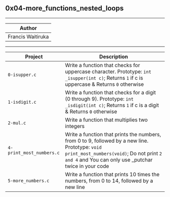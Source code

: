 ## 0x04-more_functions_nested_loops
------------------------------------
|Author |
| ------------------|
| Francis Waitiruka |
------------------------------------
| Project | Description |
| --------------------- | ------------------------ |
| `0-isupper.c` | Write a function that checks for uppercase character. Prototype: `int _isupper(int c)`; Returns `1` if c is uppercase & Returns `0` otherwise |
| `1-isdigit.c` | Write a function that checks for a digit (0 through 9). Prototype: `int _isdigit(int c)`; Returns `1` if c is a digit & Returns `0` otherwise |
| `2-mul.c` | Write a function that multiplies two integers |
| `4-print_most_numbers.c` | Write a function that prints the numbers, from 0 to 9, followed by a new line. Prototype: `void print_most_numbers(void)`; Do not print `2 and 4` and You can only use _putchar twice in your code |
| `5-more_numbers.c` | Write a function that prints 10 times the numbers, from 0 to 14, followed by a new line |
